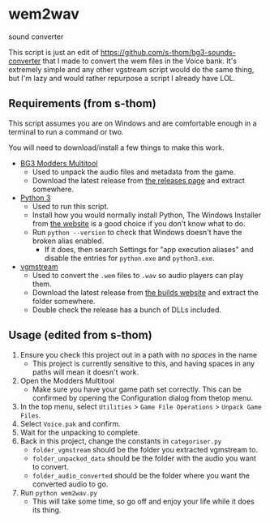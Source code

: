 # wem2wav
sound converter

This script is just an edit of https://github.com/s-thom/bg3-sounds-converter that I made to convert the wem files in the Voice bank.
It's extremely simple and any other vgstream script would do the same thing, but I'm lazy and would rather repurpose a script I already have LOL.

## Requirements (from s-thom)

This script assumes you are on Windows and are comfortable enough in a terminal to run a command or two.

You will need to download/install a few things to make this work.

- [BG3 Modders Multitool](https://github.com/ShinyHobo/BG3-Modders-Multitool)
  - Used to unpack the audio files and metadata from the game.
  - Download the latest release from [the releases page](https://github.com/ShinyHobo/BG3-Modders-Multitool/releases) and extract somewhere.
- [Python 3](https://www.python.org/)
  - Used to run this script.
  - Install how you would normally install Python, The Windows Installer from [the website](https://www.python.org/downloads/) is a good choice if you don't know what to do.
  - Run `python --version` to check that Windows doesn't have the broken alias enabled.
    - If it does, then search Settings for "app execution aliases" and disable the entries for `python.exe` and `python3.exe`.
- [vgmstream](https://github.com/vgmstream/vgmstream)
  - Used to convert the `.wem` files to `.wav` so audio players can play them.
  - Download the latest release from [the builds website](https://vgmstream.org/) and extract the folder somewhere.
  - Double check the release has a bunch of DLLs included.

## Usage (edited from s-thom)

1. Ensure you check this project out in a path with _no spaces_ in the name
   - This project is currently sensitive to this, and having spaces in any paths will mean it doesn't work.
2. Open the Modders Multitool
   - Make sure you have your game path set correctly. This can be confirmed by opening the Configuration dialog from thetop menu.
3. In the top menu, select `Utilities` > `Game File Operations` > `Unpack Game Files`.
4. Select `Voice.pak` and confirm.
5. Wait for the unpacking to complete.
6. Back in this project, change the constants in `categoriser.py`
   - `folder_vgmstream` should be the folder you extracted vgmstream to.
   - `folder_unpacked_data` should be the folder with the audio you want to convert.
   - `folder_audio_converted` should be the folder where you want the converted audio to go. 
7. Run `python wem2wav.py`
   - This will take some time, so go off and enjoy your life while it does its thing.

